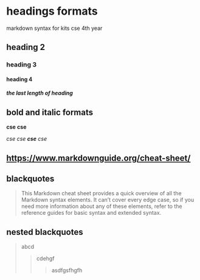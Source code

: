# headings formats
markdown syntax for kits cse 4th year
## heading 2
### heading 3
#### heading 4
##### the last length of heading
## bold and italic formats
**cse**
__cse__

*cse*
_cse_
_**cse**_
_*cse*_
## https://www.markdownguide.org/cheat-sheet/
## blackquotes
> This Markdown cheat sheet provides a quick overview of all the Markdown syntax elements. It can’t cover every edge case, so if you need more information about any of these elements, refer to the reference guides for basic syntax and extended syntax.
## nested blackquotes
> abcd
>> cdehgf
>>> asdfgsfhgfh
